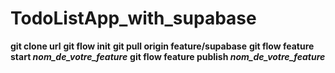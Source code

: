 # TodoListApp_with_supabase
**git clone url**
**git flow init**
**git pull origin feature/supabase**
**git flow feature start _nom_de_votre_feature_**
**git flow feature publish _nom_de_votre_feature_**

